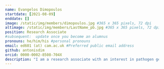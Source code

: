 ```yaml
---
name: Evangelos Dimopoulos
startdate: [2021-08-09]
enddate: []
image: /static/img/members/dimopoulos.jpg #365 x 365 pixels, 72 dpi
altimage: /static/img/members/LastName_pb.jpg #365 x 365 pixels, 72 dpi
position: Research Associate
#subsequent:  update once you become an alumnus
pronouns: he/him/his #personal pronouns
email: ed601 (at) cam.ac.uk #Preferred public email address
github: antonisdim
orcid: 0000-0002-8508-704X
description: "I am a research associate with an interest in pathogen genomics, especially foodnorne pathogens such as *E. coli* and *S. enterica*. I graduated with a BSc in Biology from the Aristotle University of Thessaloniki in 2015. The following academic year I joined the PalaeoBARN lab, at the University of Oxford, as an Erasmus exchange student and started my training in ancient DNA wet lab techniques and bioinformatic analyses. This position transitioned into a DPhil in Archaeological Science focusing on ancient DNA metagenomics and zoonotic pathogen evolution. Following the completion of my DPhil in 2021, I took up a post as a postdoctoral research assistant in the Parkhill group at the Vet School in the University of Cambridge working on *E. coli*, and other foodorne pathogens, transmission dynamics and evolution."
---
```

